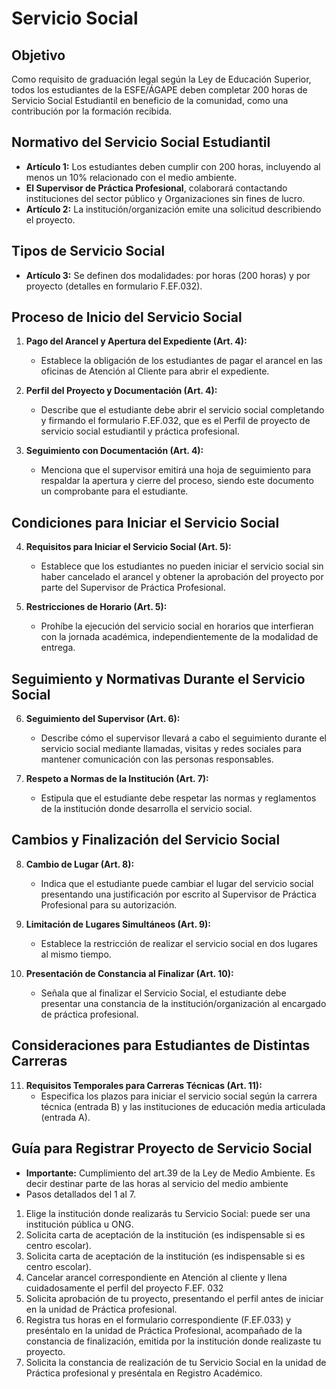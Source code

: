 # Servicio Social

## Objetivo
Como requisito de graduación legal según la Ley de Educación Superior, todos los estudiantes de la ESFE/ÁGAPE deben completar 200 horas de Servicio Social Estudiantil en beneficio de la comunidad, como una contribución por la formación recibida.

## Normativo del Servicio Social Estudiantil
- **Artículo 1:** Los estudiantes deben cumplir con 200 horas, incluyendo al menos un 10% relacionado con el medio ambiente.
- **El Supervisor de Práctica Profesional**, colaborará contactando 
instituciones del sector público y Organizaciones sin fines de lucro.
- **Artículo 2:** La institución/organización emite una solicitud describiendo el proyecto.
  
## Tipos de Servicio Social
- **Artículo 3:** Se definen dos modalidades: por horas (200 horas) y por proyecto (detalles en formulario F.EF.032).
  

## Proceso de Inicio del Servicio Social
1. **Pago del Arancel y Apertura del Expediente (Art. 4):**
   - Establece la obligación de los estudiantes de pagar el arancel en las oficinas de Atención al Cliente para abrir el expediente.

2. **Perfil del Proyecto y Documentación (Art. 4):**
   - Describe que el estudiante debe abrir el servicio social completando y firmando el formulario F.EF.032, que es el Perfil de proyecto de servicio social estudiantil y práctica profesional.

3. **Seguimiento con Documentación (Art. 4):**
   - Menciona que el supervisor emitirá una hoja de seguimiento para respaldar la apertura y cierre del proceso, siendo este documento un comprobante para el estudiante.

## Condiciones para Iniciar el Servicio Social
4. **Requisitos para Iniciar el Servicio Social (Art. 5):**
   - Establece que los estudiantes no pueden iniciar el servicio social sin haber cancelado el arancel y obtener la aprobación del proyecto por parte del Supervisor de Práctica Profesional.

5. **Restricciones de Horario (Art. 5):**
   - Prohíbe la ejecución del servicio social en horarios que interfieran con la jornada académica, independientemente de la modalidad de entrega.

## Seguimiento y Normativas Durante el Servicio Social
6. **Seguimiento del Supervisor (Art. 6):**
   - Describe cómo el supervisor llevará a cabo el seguimiento durante el servicio social mediante llamadas, visitas y redes sociales para mantener comunicación con las personas responsables.

7. **Respeto a Normas de la Institución (Art. 7):**
   - Estipula que el estudiante debe respetar las normas y reglamentos de la institución donde desarrolla el servicio social.

## Cambios y Finalización del Servicio Social
8. **Cambio de Lugar (Art. 8):**
   - Indica que el estudiante puede cambiar el lugar del servicio social presentando una justificación por escrito al Supervisor de Práctica Profesional para su autorización.

9. **Limitación de Lugares Simultáneos (Art. 9):**
   - Establece la restricción de realizar el servicio social en dos lugares al mismo tiempo.

10. **Presentación de Constancia al Finalizar (Art. 10):**
    - Señala que al finalizar el Servicio Social, el estudiante debe presentar una constancia de la institución/organización al encargado de práctica profesional.

## Consideraciones para Estudiantes de Distintas Carreras
11. **Requisitos Temporales para Carreras Técnicas (Art. 11):**
    - Especifica los plazos para iniciar el servicio social según la carrera técnica (entrada B) y las instituciones de educación media articulada (entrada A).


## Guía para Registrar Proyecto de Servicio Social
- **Importante:** Cumplimiento del art.39 de la Ley de Medio Ambiente. Es decir destinar parte de las horas al servicio del medio ambiente
- Pasos detallados del 1 al 7.

1. Elige la institución donde realizarás tu Servicio Social: puede ser 
una institución pública u ONG.
2. Solicita carta de aceptación de la institución (es indispensable si es 
centro escolar).
3. Solicita carta de aceptación de la institución (es indispensable si es 
centro escolar).
4. Cancelar arancel correspondiente en Atención al cliente y llena 
cuidadosamente el perfil del proyecto F.EF. 032
5. Solicita aprobación de tu proyecto, presentando el perfil antes de 
iniciar en la unidad de Práctica profesional.
6. Registra tus horas en el formulario correspondiente (F.EF.033) y 
preséntalo en la unidad de Práctica Profesional, acompañado de la 
constancia de finalización, emitida por la institución donde realizaste 
tu proyecto.
7. Solicita la constancia de realización de tu Servicio Social en la 
unidad de Práctica profesional y preséntala en Registro Académico.